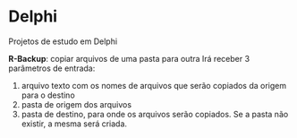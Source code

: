 # Delphi
Projetos de estudo em Delphi

__R-Backup__: copiar arquivos de uma pasta para outra
Irá receber 3 parâmetros de entrada:
1. arquivo texto com os nomes de arquivos que serão copiados da origem para o destino
2. pasta de origem dos arquivos
3. pasta de destino, para onde os arquivos serão copiados. Se a pasta não existir, a mesma será criada.

